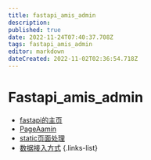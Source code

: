 ```yaml
---
title: fastapi_amis_admin
description: 
published: true
date: 2022-11-24T07:40:37.708Z
tags: fastapi_amis_admin
editor: markdown
dateCreated: 2022-11-02T02:36:54.718Z
---
```


# Fastapi_amis_admin

- [fastapi的主页](/fastapi_amis_admin/fastapi的主页)
- [PageAamin](/fastapi_amis_admin/PageAamin)
- [static页面处理](/fastapi_amis_admin/fastapi的主页/static页面处理)
- [数据接入方式](/fastapi_amis_admin/fastapi的主页/数据接入方式)
{.links-list}